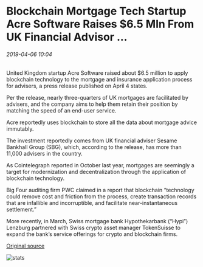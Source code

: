 # Blockchain Mortgage Tech Startup Acre Software Raises $6.5 Mln From UK Financial Advisor ...

###### 2019-04-06 10:04

United Kingdom startup Acre Software raised about $6.5 million to apply blockchain technology to the mortgage and insurance application process for advisers, a press release published on April 4 states.

Per the release, nearly three-quarters of UK mortgages are facilitated by advisers, and the company aims to help them retain their position by matching the speed of an end-user service.

Acre reportedly uses blockchain to store all the data about mortgage advice immutably.

The investment reportedly comes from UK financial adviser Sesame Bankhall Group (SBG), which, according to the release, has more than 11,000 advisers in the country.

As Cointelegraph reported in October last year, mortgages are seemingly a target for modernization and decentralization through the application of blockchain technology.

Big Four auditing firm PWC claimed in a report that blockchain “technology could remove cost and friction from the process, create transaction records that are infallible and incorruptible, and facilitate near-instantaneous settlement.”

More recently, in March, Swiss mortgage bank Hypothekarbank (“Hypi”) Lenzburg partnered with Swiss crypto asset manager TokenSuisse to expand the bank’s service offerings for crypto and blockchain firms.

[Original source](https://cointelegraph.com/news/blockchain-mortgage-tech-startup-acre-software-raises-65-mln-from-uk-financial-advisor)

![stats](https://c.statcounter.com/11760860/0/a89fa40b/1/ "stats")
